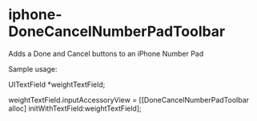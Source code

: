 iphone-DoneCancelNumberPadToolbar
=================================

Adds a Done and Cancel buttons to an iPhone Number Pad

Sample usage:

UITextField *weightTextField;

weightTextField.inputAccessoryView = [[DoneCancelNumberPadToolbar alloc] initWithTextField:weightTextField];